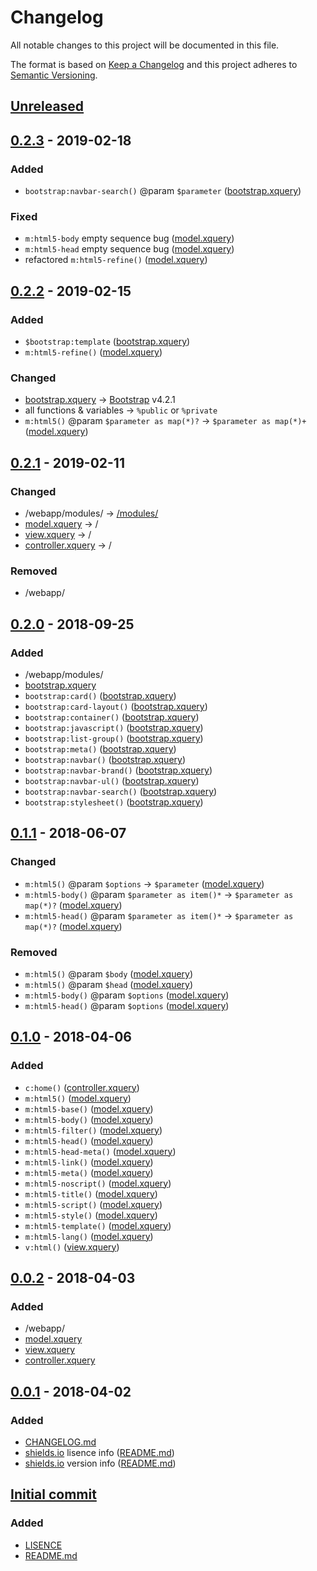 # Changelog
All notable changes to this project will be documented in this file.

The format is based on [Keep a Changelog](http://keepachangelog.com/) and this project adheres to [Semantic Versioning](http://semver.org/).

## [Unreleased]

## [0.2.3] - 2019-02-18
### Added
* `bootstrap:navbar-search()` @param `$parameter` ([bootstrap.xquery])

### Fixed
* `m:html5-body` empty sequence bug ([model.xquery])
* `m:html5-head` empty sequence bug ([model.xquery])
* refactored `m:html5-refine()` ([model.xquery])

## [0.2.2] - 2019-02-15
### Added
* `$bootstrap:template` ([bootstrap.xquery])
* `m:html5-refine()` ([model.xquery])

### Changed
* [bootstrap.xquery] → [Bootstrap] v4.2.1
* all functions & variables → `%public` or `%private`
* `m:html5()` @param `$parameter as map(*)?` → `$parameter as map(*)+` ([model.xquery])

## [0.2.1] - 2019-02-11
### Changed
* /webapp/modules/ → [/modules/]
* [model.xquery] → /
* [view.xquery] → /
* [controller.xquery] → /

### Removed
* /webapp/

## [0.2.0] - 2018-09-25
### Added
* /webapp/modules/
* [bootstrap.xquery]
* `bootstrap:card()` ([bootstrap.xquery])
* `bootstrap:card-layout()` ([bootstrap.xquery])
* `bootstrap:container()` ([bootstrap.xquery])
* `bootstrap:javascript()` ([bootstrap.xquery])
* `bootstrap:list-group()` ([bootstrap.xquery])
* `bootstrap:meta()` ([bootstrap.xquery])
* `bootstrap:navbar()` ([bootstrap.xquery])
* `bootstrap:navbar-brand()` ([bootstrap.xquery])
* `bootstrap:navbar-ul()` ([bootstrap.xquery])
* `bootstrap:navbar-search()` ([bootstrap.xquery])
* `bootstrap:stylesheet()` ([bootstrap.xquery])

## [0.1.1] - 2018-06-07
### Changed
* `m:html5()` @param `$options` → `$parameter` ([model.xquery])
* `m:html5-body()` @param `$parameter as item()*` → `$parameter as map(*)?` ([model.xquery])
* `m:html5-head()` @param `$parameter as item()*` → `$parameter as map(*)?` ([model.xquery])

### Removed
* `m:html5()` @param `$body` ([model.xquery])
* `m:html5()` @param `$head` ([model.xquery])
* `m:html5-body()` @param `$options` ([model.xquery])
* `m:html5-head()` @param `$options` ([model.xquery])

## [0.1.0] - 2018-04-06
### Added
* `c:home()` ([controller.xquery])
* `m:html5()` ([model.xquery])
* `m:html5-base()` ([model.xquery])
* `m:html5-body()` ([model.xquery])
* `m:html5-filter()` ([model.xquery])
* `m:html5-head()` ([model.xquery])
* `m:html5-head-meta()` ([model.xquery])
* `m:html5-link()` ([model.xquery])
* `m:html5-meta()` ([model.xquery])
* `m:html5-noscript()` ([model.xquery])
* `m:html5-title()` ([model.xquery])
* `m:html5-script()` ([model.xquery])
* `m:html5-style()` ([model.xquery])
* `m:html5-template()` ([model.xquery])
* `m:html5-lang()` ([model.xquery])
* `v:html()` ([view.xquery])

## [0.0.2] - 2018-04-03
### Added
* /webapp/
* [model.xquery]
* [view.xquery]
* [controller.xquery]

## [0.0.1] - 2018-04-02
### Added
* [CHANGELOG.md]
* [shields.io] lisence info ([README.md])
* [shields.io] version info ([README.md])

## [Initial commit]
### Added
* [LISENCE]
* [README.md]

[Unreleased]: https://github.com/AdamSteffanick/mvc-xquery/compare/v0.2.3...HEAD
[0.2.3]: https://github.com/AdamSteffanick/mvc-xquery/compare/v0.2.2...v0.2.3
[0.2.2]: https://github.com/AdamSteffanick/mvc-xquery/compare/v0.2.1...v0.2.2
[0.2.1]: https://github.com/AdamSteffanick/mvc-xquery/compare/v0.2.0...v0.2.1
[0.2.0]: https://github.com/AdamSteffanick/mvc-xquery/compare/v0.1.1...v0.2.0
[0.1.1]: https://github.com/AdamSteffanick/mvc-xquery/compare/v0.1.0...v0.1.1
[0.1.0]: https://github.com/AdamSteffanick/mvc-xquery/compare/v0.0.2...v0.1.0
[0.0.2]: https://github.com/AdamSteffanick/mvc-xquery/compare/v0.0.1...v0.0.2
[0.0.1]: https://github.com/AdamSteffanick/mvc-xquery/compare/1967830...v0.0.1
[Initial commit]: https://github.com/AdamSteffanick/mvc-xquery/commit/19678309320771cd968dbfea2f8f8582d5dc0de6

[CHANGELOG.md]: ./CHANGELOG.md
[LISENCE]: https://github.com/AdamSteffanick/mvc-xquery/blob/master/LICENSE
[README.md]: ./README.md

[/modules/]: ./modules/
[model.xquery]: ./model.xquery
[view.xquery]: ./view.xquery
[controller.xquery]: ./controller.xquery
[bootstrap.xquery]: ./modules/bootstrap.xquery

[Bootstrap]: https://getbootstrap.com/
[shields.io]: http://shields.io/